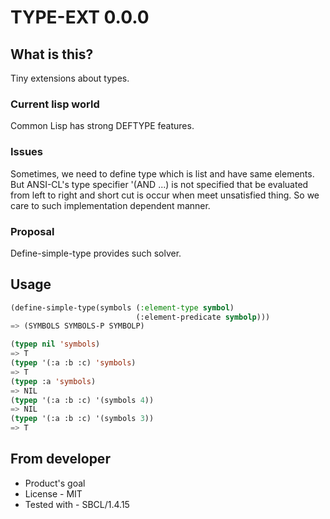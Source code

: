 # TYPE-EXT 0.0.0
## What is this?
Tiny extensions about types.
### Current lisp world
Common Lisp has strong DEFTYPE features.

### Issues
Sometimes, we need to define type which is list and have same elements.
But ANSI-CL's type specifier '(AND ...) is not specified that be evaluated from left to right and short cut is occur when meet unsatisfied thing.
So we care to such implementation dependent manner.

### Proposal
Define-simple-type provides such solver.

## Usage
```lisp
(define-simple-type(symbols (:element-type symbol)
                            (:element-predicate symbolp)))
=> (SYMBOLS SYMBOLS-P SYMBOLP)

(typep nil 'symbols)
=> T
(typep '(:a :b :c) 'symbols)
=> T
(typep :a 'symbols)
=> NIL
(typep '(:a :b :c) '(symbols 4))
=> NIL
(typep '(:a :b :c) '(symbols 3))
=> T
```

## From developer

* Product's goal
* License - MIT
* Tested with - SBCL/1.4.15

